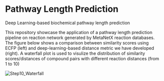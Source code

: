 # Pathway Length Prediction
Deep Learning-based biochemical pathway length prediction

This repository showcase the application of a pathway length prediction pipeline on reaction network generated by MetaNetX reaction databases. The figure below shows a comparison between similarity scores using ECFP (left) and deep-learning-based distance metric we have developed (right). A waterfall plot is used to visulize the distribution of similarity scores/distances of compound pairs with different reaction distances (from 1 to 10)


![Step10_Waterfall](https://user-images.githubusercontent.com/47986787/224824099-74d635dd-26fb-41ca-b9d6-273e61ed618f.png)
